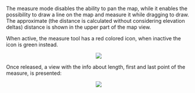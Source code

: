 The measure mode disables the ability to pan the map, while it enables the possibility to draw a line on the map and measure it while dragging to draw. The approximate (the distance is calculated without considering elevation deltas) distance is shown in the upper part of the map view.

When active, the measure tool has a red colored icon, when inactive the icon is green instead.

<p align='center'><img src='http://wiki.geopaparazzi.googlecode.com/git/images2/27_measure_mode.png' /></p>

Once released, a view with the info about length, first and last point of the measure, is presented:

<p align='center'><img src='http://wiki.geopaparazzi.googlecode.com/git/images2/28_measure_mode_result.png' /></p>